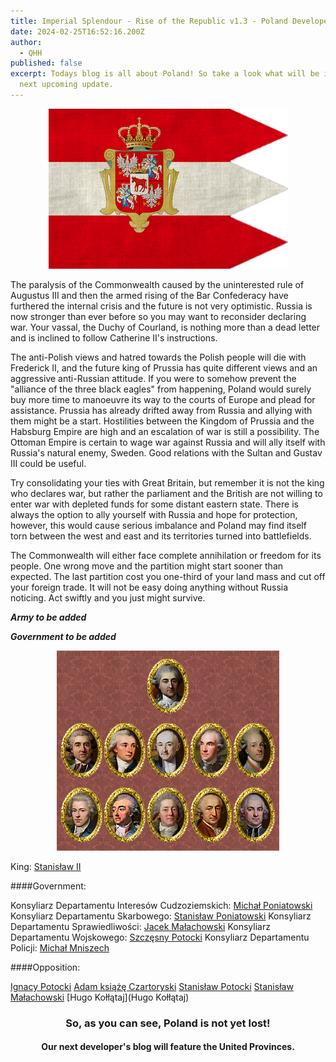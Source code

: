 ```yaml
---
title: Imperial Splendour - Rise of the Republic v1.3 - Poland Developers Blog
date: 2024-02-25T16:52:16.200Z
author:
  - QHH
published: false
excerpt: Todays blog is all about Poland! So take a look what will be in our
  next upcoming update.
---
```

<center>

![Flag Poland](../_img/flag_poland3.png "Flag Poland")

</center>

The paralysis of the Commonwealth caused by the uninterested rule of Augustus III and then the armed rising of the Bar Confederacy have furthered the internal crisis and the future is not very optimistic. Russia is now stronger than ever before so you may want to reconsider declaring war. Your vassal, the Duchy of Courland, is nothing more than a dead letter and is inclined to follow Catherine II's instructions.

The anti-Polish views and hatred towards the Polish people will die with Frederick II, and the future king of Prussia has quite different views and an aggressive anti-Russian attitude. If you were to somehow prevent the "alliance of the three black eagles" from happening, Poland would surely buy more time to manoeuvre its way to the courts of Europe and plead for assistance. Prussia has already drifted away from Russia and allying with them might be a start. Hostilities between the Kingdom of Prussia and the Habsburg Empire are high and an escalation of war is still a possibility. The Ottoman Empire is certain to wage war against Russia and will ally itself with Russia's natural enemy, Sweden. Good relations with the Sultan and Gustav III could be useful.

Try consolidating your ties with Great Britain, but remember it is not the king who declares war, but rather the parliament and the British are not willing to enter war with depleted funds for some distant eastern state. There is always the option to ally yourself with Russia and hope for protection, however, this would cause serious imbalance and Poland may find itself torn between the west and east and its territories turned into battlefields.

The Commonwealth will either face complete annihilation or freedom for its people. One wrong move and the partition might start sooner than expected. The last partition cost you one-third of your land mass and cut off your foreign trade. It will not be easy doing anything without Russia noticing. Act swiftly and you just might survive.

***Army to be added***

***Government to be added***

<center>

![Polish Government](../_img/poland-government-full.png "Polish Government")

</center>

King: [Stanisław II](https://en.wikipedia.org/wiki/Stanis%C5%82aw_August_Poniatowski)

####Government:

Konsyliarz Departamentu Interesów Cudzoziemskich: [Michał Poniatowski](https://en.wikipedia.org/wiki/Micha%C5%82_Jerzy_Poniatowski)
Konsyliarz Departamentu Skarbowego: [Stanisław Poniatowski](https://en.wikipedia.org/wiki/Stanis%C5%82aw_Poniatowski_(1754%E2%80%931833))
Konsyliarz Departamentu Sprawiedliwości: [Jacek Małachowski](https://en.wikipedia.org/wiki/Jacek_Ma%C5%82achowski)
Konsyliarz Departamentu Wojskowego: [Szczęsny Potocki](https://en.wikipedia.org/wiki/Stanis%C5%82aw_Szcz%C4%99sny_Potocki)
Konsyliarz Departamentu Policji: [Michał Mniszech](https://en.wikipedia.org/wiki/Micha%C5%82_Jerzy_Mniszech)

####Opposition:

[Ignacy Potocki](https://en.wikipedia.org/wiki/Ignacy_Potocki)
[Adam książę Czartoryski](https://en.wikipedia.org/wiki/Adam_Kazimierz_Czartoryski)
[Stanisław Potocki](https://en.wikipedia.org/wiki/Stanis%C5%82aw_Kostka_Potocki)
[Stanisław Małachowski](https://en.wikipedia.org/wiki/Stanis%C5%82aw_Ma%C5%82achowski)
[Hugo Kołłątaj](Hugo Kołłątaj)

<center>

### So, as you can see, Poland is not yet lost!

#### Our next developer's blog will feature the United Provinces.

</center>